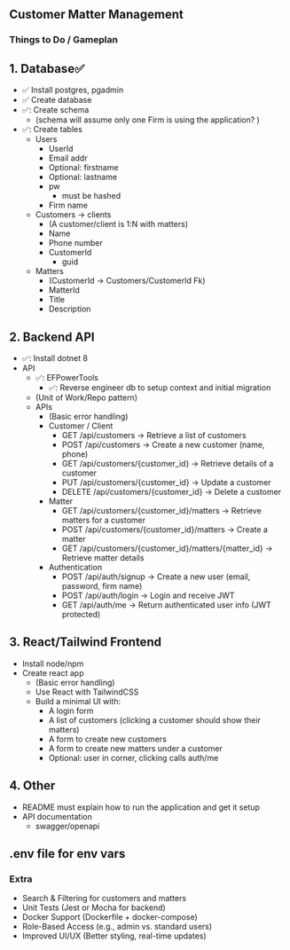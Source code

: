 ## Customer Matter Management

### Things to Do / Gameplan

## 1. Database✅
- ✅ Install postgres, pgadmin
- ✅ Create database
- ✅: Create schema
    - (schema will assume only one Firm is using the application? )
- ✅: Create tables
    - Users
         - UserId
         - Email addr
         - Optional: firstname
         - Optional: lastname
         - pw
            - must be hashed
         - Firm name
    - Customers -> clients
        - (A customer/client is 1:N with matters)
        - Name
        - Phone number
        - CustomerId
            - guid
    - Matters
        - (CustomerId -> Customers/CustomerId Fk)
        - MatterId
        - Title
        - Description

## 2. Backend API
- ✅: Install dotnet 8
- API
    - ✅: EFPowerTools
        - ✅: Reverse engineer db to setup context and initial migration
    - (Unit of Work/Repo pattern)
    - APIs
        - (Basic error handling)
        - Customer / Client
            - GET /api/customers → Retrieve a list of customers
            - POST /api/customers → Create a new customer (name, phone)
            - GET /api/customers/{customer_id} → Retrieve details of a customer
            - PUT /api/customers/{customer_id} → Update a customer
            - DELETE /api/customers/{customer_id} → Delete a customer
        - Matter
            - GET /api/customers/{customer_id}/matters → Retrieve matters for a customer
            - POST /api/customers/{customer_id}/matters → Create a matter
            - GET /api/customers/{customer_id}/matters/{matter_id} → Retrieve matter details
        - Authentication
            - POST /api/auth/signup → Create a new user (email, password, firm name)
            - POST /api/auth/login → Login and receive JWT
            - GET /api/auth/me → Return authenticated user info (JWT protected)

## 3. React/Tailwind Frontend
- Install node/npm
- Create react app
    - (Basic error handling)
    - Use React with TailwindCSS
    - Build a minimal UI with:
        - A login form
        - A list of customers (clicking a customer should show their matters)
        - A form to create new customers
        - A form to create new matters under a customer
        - Optional: user in corner, clicking calls auth/me

## 4. Other
- README must explain how to run the application and get it setup
- API documentation
    - swagger/openapi

## .env file for env vars

### Extra
- Search & Filtering for customers and matters
- Unit Tests (Jest or Mocha for backend)
- Docker Support (Dockerfile + docker-compose)
- Role-Based Access (e.g., admin vs. standard users)
- Improved UI/UX (Better styling, real-time updates)